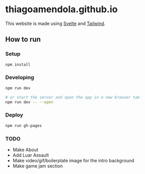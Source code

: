 # thiagoamendola.github.io

This website is made using [Svelte](https://svelte.dev/) and [Tailwind](https://tailwindcss.com/).

## How to run

### Setup

```bash
npm install
```

### Developing

```bash
npm run dev

# or start the server and open the app in a new browser tab
npm run dev -- --open
```

### Deploy

```bash
npm run gh-pages
```

### TODO

- Make About
- Add Luar Assault
- Make video/gif/boilerplate image for the intro background
- Make game jam section